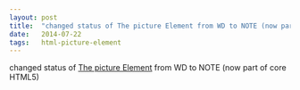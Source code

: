 ```yaml
---
layout: post
title:  "changed status of The picture Element from WD to NOTE (now part of core HTML5)"
date:   2014-07-22
tags:   html-picture-element
---
```


changed status of [The picture Element](/spec/html-picture-element) from WD to NOTE (now part of core HTML5)


